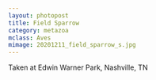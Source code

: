 ```yaml
---
layout: photopost
title: Field Sparrow
category: metazoa
mclass: Aves
mimage: 20201211_field_sparrow_s.jpg
---
```


Taken at Edwin Warner Park, Nashville, TN
